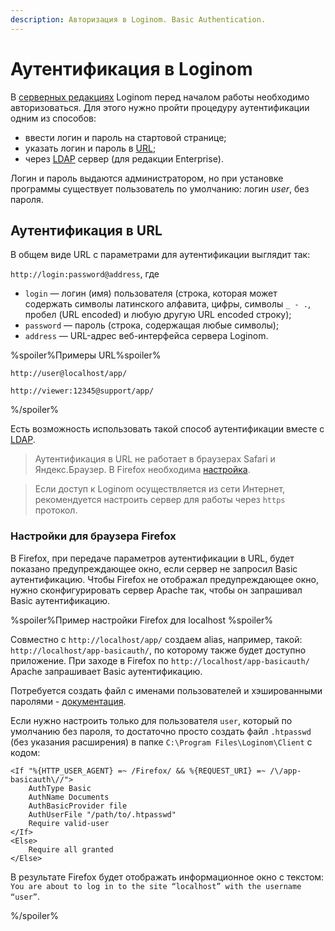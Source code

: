 ```yaml
---
description: Авторизация в Loginom. Basic Authentication.
---
```

# Аутентификация в Loginom

В [серверных редакциях](https://loginom.ru/platform/pricing) Loginom перед началом работы необходимо авторизоваться. Для этого нужно пройти процедуру аутентификации одним из способов:

* ввести логин и пароль на стартовой странице;
* указать логин и пароль в [URL](#аутентификация-в-url);
* через [LDAP](./../admin/ldap.md) сервер (для редакции Enterprise).

Логин и пароль выдаются администратором, но при установке программы существует пользователь по умолчанию: логин *user*, без пароля.

## Аутентификация в URL

В общем виде URL с параметрами для аутентификации выглядит так:

`http://login:password@address`, где

* `login` — логин (имя) пользователя (строка, которая может содержать символы латинского алфавита, цифры, символы `_ - .`, пробел (URL encoded) и любую другую URL encoded строку);
* `password` — пароль (строка, содержащая любые символы);
* `address` — URL-адрес веб-интерфейса сервера Loginom.

%spoiler%Примеры URL%spoiler%

`http://user@localhost/app/`

`http://viewer:12345@support/app/`

%/spoiler%

Есть возможность использовать такой способ аутентификации вместе с [LDAP](./../admin/ldap.md).

> Аутентификация в URL не работает в браузерах Safari и Яндекс.Браузер. В Firefox необходима [настройка](#настройки-для-браузера-firefox).

> Если доступ к Loginom осуществляется из сети Интернет, рекомендуется настроить сервер для работы через `https` протокол.

### Настройки для браузера Firefox

В Firefox, при передаче параметров аутентификации в URL, будет показано предупреждающее окно, если сервер не запросил Basic аутентификацию. Чтобы Firefox не отображал предупреждающее окно, нужно сконфигурировать сервер Apache так, чтобы он запрашивал Basic аутентификацию.

%spoiler%Пример настройки Firefox для localhost %spoiler%

Совместно с `http://localhost/app/` создаем alias, например, такой: `http://localhost/app-basicauth/`, по которому также будет доступно приложение.
При заходе в Firefox по `http://localhost/app-basicauth/` Apache запрашивает Basic аутентификацию.

Потребуется создать файл с именами пользователей и хэшированными паролями - [документация](https://httpd.apache.org/docs/2.4/programs/htpasswd.html).

Если нужно настроить только для пользователя `user`, который по умолчанию без пароля, то достаточно просто создать файл `.htpasswd` (без указания расширения) в папке `C:\Program Files\Loginom\Client` с кодом:

```
<If "%{HTTP_USER_AGENT} =~ /Firefox/ && %{REQUEST_URI} =~ /\/app-basicauth\//">
    AuthType Basic
    AuthName Documents
    AuthBasicProvider file
    AuthUserFile "/path/to/.htpasswd"
    Require valid-user
</If>
<Else>
    Require all granted
</Else>
```

В результате Firefox будет отображать информационное окно с текстом: `You are about to log in to the site “localhost” with the username “user”`.

%/spoiler%
